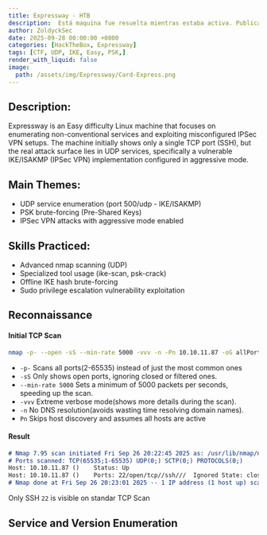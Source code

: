 ```yaml
---
title: Expressway - HTB
description:  Está maquina fue resuelta mientras estaba activa. Publicado tras su retiro oficial según las normas de HackTheBox.
author: ZoldyckSec
date: 2025-09-28 00:00:00 +0800
categories: [HackTheBox, Expressway]
tags: [CTF, UDP, IKE, Easy, PSK,]
render_with_liquid: false
image:
  path: /assets/img/Expressway/Card-Express.png
---
```


## Description:

Expressway is an Easy difficulty Linux machine that focuses on enumerating non-conventional services and exploiting misconfigured IPSec VPN setups. The machine initially shows only a single TCP port (SSH), but the real attack surface lies in UDP services, specifically a vulnerable IKE/ISAKMP (IPSec VPN) implementation configured in aggressive mode.

## Main Themes:

- UDP service enumeration (port 500/udp - IKE/ISAKMP)
- PSK brute-forcing (Pre-Shared Keys)
- IPSec VPN attacks with aggressive mode enabled

## Skills Practiced:

- Advanced nmap scanning (UDP)
- Specialized tool usage (ike-scan, psk-crack)
- Offline IKE hash brute-forcing
- Sudo privilege escalation vulnerability exploitation

## Reconnaissance

#### Initial TCP Scan

```bash
nmap -p- --open -sS --min-rate 5000 -vvv -n -Pn 10.10.11.87 -oG allPorts
```
- `-p-` Scans all ports(2-65535) instead of just the most common ones
- `-sS` Only shows open ports, ignoring closed or filtered ones.
- `--min-rate 5000` Sets a minimum of 5000 packets per seconds, speeding up the scan.
- `-vvv` Extreme verbose mode(shows more details during the scan).
- `-n` No DNS resolution(avoids wasting time resolving domain names).
- `Pn` Skips host discovery and assumes all hosts are active

#### Result

```markdown
# Nmap 7.95 scan initiated Fri Sep 26 20:22:45 2025 as: /usr/lib/nmap/nmap -p- --open -sS --min-rate 5000 -vvv -n -Pn -oG allPorts 10.10.11.87
# Ports scanned: TCP(65535;1-65535) UDP(0;) SCTP(0;) PROTOCOLS(0;)
Host: 10.10.11.87 ()    Status: Up
Host: 10.10.11.87 ()    Ports: 22/open/tcp//ssh///  Ignored State: closed (65534)
# Nmap done at Fri Sep 26 20:23:01 2025 -- 1 IP address (1 host up) scanned in 15.65 seconds
```
Only SSH `22` is visible on standar TCP Scan

##  Service and Version Enumeration





  
